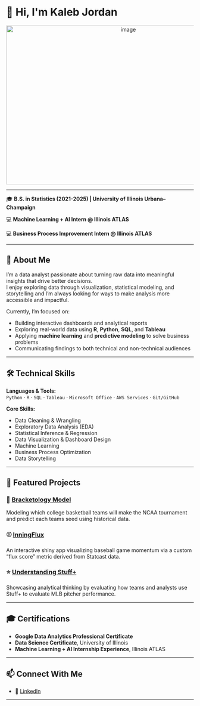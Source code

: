 # 👋 Hi, I'm Kaleb Jordan  
<p align="center">
  <img width="640" height="426" alt="image" src="https://github.com/user-attachments/assets/58acb9aa-c049-45b1-98f4-b872627cc8ac" />
</p>

---
🎓 **B.S. in Statistics (2021-2025) | University of Illinois Urbana–Champaign**

💻 **Machine Learning + AI Intern @ Illinois ATLAS** 

💻 **Business Process Improvement Intern @ Illinois ATLAS**

---

## 🧠 About Me
I’m a data analyst passionate about turning raw data into meaningful insights that drive better decisions.  
I enjoy exploring data through visualization, statistical modeling, and storytelling and I’m always looking for ways to make analysis more accessible and impactful.

Currently, I’m focused on:
- Building interactive dashboards and analytical reports  
- Exploring real-world data using **R**, **Python**, **SQL**, and **Tableau**  
- Applying **machine learning** and **predictive modeling** to solve business problems  
- Communicating findings to both technical and non-technical audiences  

---

## 🛠️ Technical Skills
**Languages & Tools:**  
`Python` · `R` · `SQL` · `Tableau` · `Microsoft Office` · `AWS Services` · `Git/GitHub`  

**Core Skills:**  
- Data Cleaning & Wrangling  
- Exploratory Data Analysis (EDA)  
- Statistical Inference & Regression  
- Data Visualization & Dashboard Design  
- Machine Learning 
- Business Process Optimization  
- Data Storytelling  

---

## 📂 Featured Projects
### 🧮 [Bracketology Model](https://github.com/kjord3/kjord3/tree/main/Bracketology)
Modeling which college basketball teams will make the NCAA tournament and predict each teams seed using historical data.  

### ⚾ [InningFlux](https://github.com/yourusername/inningflux)
An interactive shiny app visualizing baseball game momentum via a custom “flux score” metric derived from Statcast data.  

### ⭐ [Understanding Stuff+](https://github.com/kjord3/kjord3/blob/main/Stuff%2B.pdf)
Showcasing analytical thinking by evaluating how teams and analysts use Stuff+ to evaluate MLB pitcher performance.

---

## 🎓 Certifications
- **Google Data Analytics Professional Certificate**  
- **Data Science Certificate**, University of Illinois  
- **Machine Learning + AI Internship Experience**, Illinois ATLAS  

---

## 📫 Connect With Me
- 💼 [LinkedIn](https://www.linkedin.com/in/kaleb-jordan-b4288625a/)
  
---
